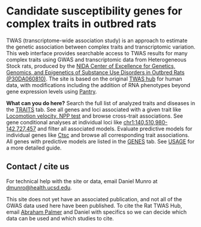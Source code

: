 ---
---

# Candidate susceptibility genes for complex traits in outbred rats

TWAS (transcriptome-wide association study) is an approach to estimate the genetic association between complex traits and transcriptomic variation. This web interface provides searchable access to TWAS results for many complex traits using GWAS and transcriptomic data from Heterogeneous Stock rats, produced by the [NIDA Center of Excellence for Genetics, Genomics, and Epigenetics of Substance Use Disorders in Outbred Rats (P30DA060810)](https://ratgenes.org/). The site is based on the original [TWAS hub](http://twas-hub.org/) for human data, with modifications including the addition of RNA phenotypes beyond gene expression levels using [Pantry](https://pantry.pejlab.org/).

**What can you do here?** Search the full list of analyzed traits and diseases in the <a class="border" href="{{ site.baseurl }}traits">TRAITS</a> tab. See all genes and loci associated with a given trait like <a class="border" href="{{ site.baseurl }}traits/novelty_seeking_test_total_velocity">Locomotion velocity, NPP test</a> and browse cross-trait associations. See gene conditional analyses at individual loci like <a class="border" href="{{ site.baseurl }}traits/novelty_seeking_test_total_velocity/2/">chr1:140,510,980-142,727,457</a> and filter all associated models. Evaluate predictive models for individual genes like <a class="border" href="{{ site.baseurl }}genes/ENSRNOG00000016496">Ctsc</a> and browse all corresponding trait associations. All genes with predictive models are listed in the <a class="border" href="{{ site.baseurl }}genes">GENES</a> tab.
See <a class="border" href="{{ site.baseurl }}usage/">USAGE</a> for a more detailed guide.

## Contact / cite us

For technical help with the site or data, email Daniel Munro at [dmunro@health.ucsd.edu](mailto:dmunro@health.ucsd.edu).

This site does not yet have an associated publication, and not all of the GWAS data used here have been published. To cite the Rat TWAS Hub, email [Abraham Palmer](https://palmerlab.org) and Daniel with specifics so we can decide which data can be used and which studies to cite.

